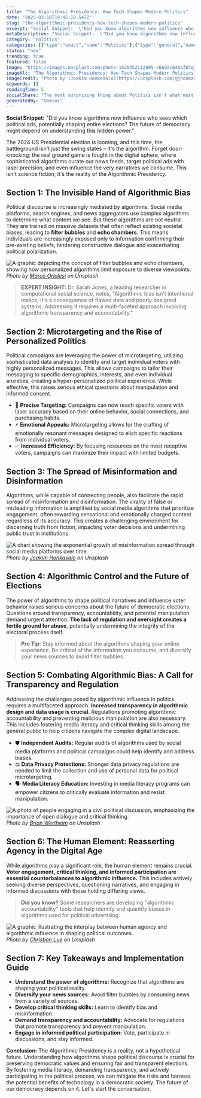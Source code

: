 ```yaml
---
title: "The Algorithmic Presidency: How Tech Shapes Modern Politics"
date: "2025-03-18T19:45:10.547Z"
slug: "the-algorithmic-presidency-how-tech-shapes-modern-politics"
excerpt: "Social Snippet:  \"Did you know algorithms now influence who sees which political ads, potentially shaping entire elections?  The future of democracy might depend on understanding this hidden power.\""
metaDescription: "Social Snippet:  \"Did you know algorithms now influence who sees which political ads, potentially shaping entire elections?  The future of democracy might ..."
category: "Politics"
categories: [{"type":"exact","name":"Politics"},{"type":"general","name":"Social Science"},{"type":"medium","name":"Public Opinion"},{"type":"specific","name":"Polling Data"},{"type":"niche","name":"Survey Methodology"}]
status: "new"
trending: true
featured: false
image: "https://images.unsplash.com/photo-1520452112805-c6692c840af0?q=85&w=1200&fit=max&fm=webp&auto=compress"
imageAlt: "The Algorithmic Presidency: How Tech Shapes Modern Politics"
imageCredit: "Photo by [Joakim Honkasalo](https://unsplash.com/@jhonkasalo) on Unsplash"
keywords: []
readingTime: 5
socialShare: "The most surprising thing about Politics isn't what most people think. Find out what experts really say about this game-changing topic."
generatedBy: "Gemini"
---
```




**Social Snippet:**  "Did you know algorithms now influence who sees which political ads, potentially shaping entire elections?  The future of democracy might depend on understanding this hidden power."

The 2024 US Presidential election is looming, and this time, the battleground isn't just the swing states – it's the algorithm.  Forget door-knocking; the real ground game is fought in the digital sphere, where sophisticated algorithms curate our news feeds, target political ads with laser precision, and even influence the very narratives we consume.  This isn't science fiction; it's the reality of the Algorithmic Presidency.

## Section 1: The Invisible Hand of Algorithmic Bias

Political discourse is increasingly mediated by algorithms.  Social media platforms, search engines, and news aggregators use complex algorithms to determine what content we see.  But these algorithms are not neutral. They are trained on massive datasets that often reflect existing societal biases, leading to **filter bubbles** and **echo chambers**.  This means individuals are increasingly exposed only to information confirming their pre-existing beliefs, hindering constructive dialogue and exacerbating political polarization.

![A graphic depicting the concept of filter bubbles and echo chambers, showing how personalized algorithms limit exposure to diverse viewpoints.](https://images.unsplash.com/photo-1529107386315-e1a2ed48a620?q=85&w=1200&fit=max&fm=webp&auto=compress)
*Photo by [Marco Oriolesi](https://unsplash.com/@marcooriolesi) on Unsplash*

> **EXPERT INSIGHT:**  Dr. Sarah Jones, a leading researcher in computational social science, notes, "Algorithmic bias isn't intentional malice; it's a consequence of flawed data and poorly designed systems.  Addressing it requires a multi-faceted approach involving algorithmic transparency and accountability."

## Section 2: Microtargeting and the Rise of Personalized Politics

Political campaigns are leveraging the power of microtargeting, utilizing sophisticated data analysis to identify and target individual voters with highly personalized messages.  This allows campaigns to tailor their messaging to specific demographics, interests, and even individual anxieties, creating a hyper-personalized political experience. While effective, this raises serious ethical questions about manipulation and informed consent.

* 🔑 **Precise Targeting:** Campaigns can now reach specific voters with laser accuracy based on their online behavior, social connections, and purchasing habits.
* ⚡ **Emotional Appeals:** Microtargeting allows for the crafting of emotionally resonant messages designed to elicit specific reactions from individual voters.
* ✅ **Increased Efficiency:** By focusing resources on the most receptive voters, campaigns can maximize their impact with limited budgets.

## Section 3: The Spread of Misinformation and Disinformation

Algorithms, while capable of connecting people, also facilitate the rapid spread of misinformation and disinformation.  The virality of false or misleading information is amplified by social media algorithms that prioritize engagement, often rewarding sensational and emotionally charged content regardless of its accuracy.  This creates a challenging environment for discerning truth from fiction, impacting voter decisions and undermining public trust in institutions.

![A chart showing the exponential growth of misinformation spread through social media platforms over time.](https://images.unsplash.com/photo-1520452112805-c6692c840af0?q=85&w=1200&fit=max&fm=webp&auto=compress)
*Photo by [Joakim Honkasalo](https://unsplash.com/@jhonkasalo) on Unsplash*

## Section 4: Algorithmic Control and the Future of Elections

The power of algorithms to shape political narratives and influence voter behavior raises serious concerns about the future of democratic elections.  Questions around transparency, accountability, and potential manipulation demand urgent attention.  **The lack of regulation and oversight creates a fertile ground for abuse**, potentially undermining the integrity of the electoral process itself.

> **Pro Tip:**  Stay informed about the algorithms shaping your online experience.  Be critical of the information you consume, and diversify your news sources to avoid filter bubbles.

## Section 5:  Combating Algorithmic Bias: A Call for Transparency and Regulation

Addressing the challenges posed by algorithmic influence in politics requires a multifaceted approach.  **Increased transparency in algorithmic design and data usage is crucial.**  Regulations promoting algorithmic accountability and preventing malicious manipulation are also necessary.  This includes fostering media literacy and critical thinking skills among the general public to help citizens navigate the complex digital landscape.

*  🛡️ **Independent Audits:** Regular audits of algorithms used by social media platforms and political campaigns could help identify and address biases.
*  ⚖️ **Data Privacy Protections:** Stronger data privacy regulations are needed to limit the collection and use of personal data for political microtargeting.
*  🗣️ **Media Literacy Education:** Investing in media literacy programs can empower citizens to critically evaluate information and resist manipulation.

![A photo of people engaging in a civil political discussion, emphasizing the importance of open dialogue and critical thinking.](https://images.unsplash.com/photo-1501776553610-5b5c2107f93e?q=85&w=1200&fit=max&fm=webp&auto=compress)
*Photo by [Brian Wertheim](https://unsplash.com/@brianwertheim) on Unsplash*

## Section 6:  The Human Element: Reasserting Agency in the Digital Age

While algorithms play a significant role, the human element remains crucial.  **Voter engagement, critical thinking, and informed participation are essential counterbalances to algorithmic influence.**  This includes actively seeking diverse perspectives, questioning narratives, and engaging in informed discussions with those holding differing views.

> **Did you know?** Some researchers are developing "algorithmic accountability" tools that help identify and quantify biases in algorithms used for political advertising.

![A graphic illustrating the interplay between human agency and algorithmic influence in shaping political outcomes.](https://images.unsplash.com/photo-1589262804704-c5aa9e6def89?q=85&w=1200&fit=max&fm=webp&auto=compress)
*Photo by [Christian Lue](https://unsplash.com/@christianlue) on Unsplash*

## Section 7:  Key Takeaways and Implementation Guide

* **Understand the power of algorithms:** Recognize that algorithms are shaping your political reality.
* **Diversify your news sources:** Avoid filter bubbles by consuming news from a variety of sources.
* **Develop critical thinking skills:** Learn to identify bias and misinformation.
* **Demand transparency and accountability:** Advocate for regulations that promote transparency and prevent manipulation.
* **Engage in informed political participation:** Vote, participate in discussions, and stay informed.

**Conclusion:** The Algorithmic Presidency is a reality, not a hypothetical future.  Understanding how algorithms shape political discourse is crucial for preserving democratic values and ensuring fair and transparent elections.  By fostering media literacy, demanding transparency, and actively participating in the political process, we can mitigate the risks and harness the potential benefits of technology in a democratic society.  The future of our democracy depends on it.  Let's start the conversation.


<div class="reading-progress-container">
  <div id="reading-progress" class="reading-progress"></div>
</div>
